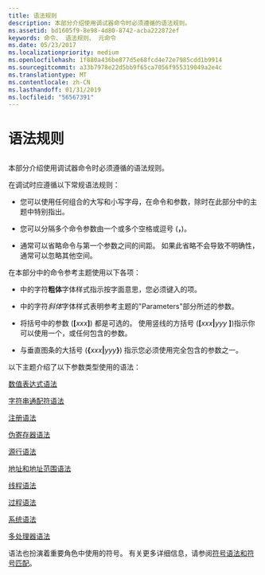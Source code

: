 ```yaml
---
title: 语法规则
description: 本部分介绍使用调试器命令时必须遵循的语法规则。
ms.assetid: bd1605f9-8e98-4d80-8742-acba222872ef
keywords: 命令、 语法规则、 元命令
ms.date: 05/23/2017
ms.localizationpriority: medium
ms.openlocfilehash: 1f880a436be877d5e68fcd4e72e7985cdd1b9914
ms.sourcegitcommit: a33b7978e22d5bb9f65ca7056f955319049a2e4c
ms.translationtype: MT
ms.contentlocale: zh-CN
ms.lasthandoff: 01/31/2019
ms.locfileid: "56567391"
---
```

# <a name="syntax-rules"></a>语法规则


## <span id="ddk_syntax_rules_dbg"></span><span id="DDK_SYNTAX_RULES_DBG"></span>


本部分介绍使用调试器命令时必须遵循的语法规则。

在调试时应遵循以下常规语法规则：

-   您可以使用任何组合的大写和小写字母，在命令和参数，除时在此部分中的主题中特别指出。

-   您可以分隔多个命令参数由一个或多个空格或逗号 (**，**)。

-   通常可以省略命令与第一个参数之间的间距。 如果此省略不会导致不明确性，通常可以忽略其他空间。

在本部分中的命令参考主题使用以下各项：

- 中的字符**粗体**字体样式指示按字面意思，您必须键入的项。

- 中的字符*斜体*字体样式表明参考主题的"Parameters"部分所述的参数。

- 将括号中的参数 (**\[**<em>xxx</em>**\]**) 都是可选的。 使用竖线的方括号 (**\[**<em>xxx</em>**|**<em>yyy</em> **\]**)指示你可以使用一个，或任何包含的参数。

- 与垂直图条的大括号 (**{**<em>xxx</em>**|**<em>yyy</em>**}**) 指示您必须使用完全包含的参数之一。

以下主题介绍了以下参数类型使用的语法：

[数值表达式语法](numerical-expression-syntax.md)

[字符串通配符语法](string-wildcard-syntax.md)

[注册语法](register-syntax.md)

[伪寄存器语法](pseudo-register-syntax.md)

[源行语法](source-line-syntax.md)

[地址和地址范围语法](address-and-address-range-syntax.md)

[线程语法](thread-syntax.md)

[过程语法](process-syntax.md)

[系统语法](system-syntax.md)

[多处理器语法](multiprocessor-syntax.md)

语法也扮演着重要角色中使用的符号。 有关更多详细信息，请参阅[符号语法和符号匹配](symbol-syntax-and-symbol-matching.md)。

 

 






